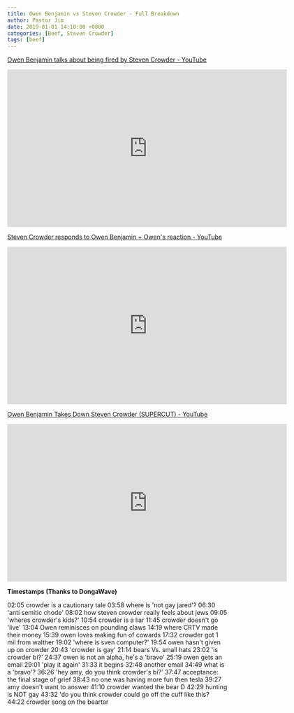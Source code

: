 ```yaml
---
title: Owen Benjamin vs Steven Crowder - Full Breakdown
author: Pastor Jim
date: 2019-01-01 14:10:00 +0800
categories: [Beef, Steven Crowder]
tags: [beef]
---
```


 [Owen Benjamin talks about being fired by Steven Crowder - YouTube](https://www.youtube.com/watch?v=qyrBT1OBFF8)

<iframe width="640" height="360" src="https://www.youtube-nocookie.com/embed/qyrBT1OBFF8" title="YouTube video player" frameborder="0" allow="accelerometer; autoplay; clipboard-write; encrypted-media; gyroscope; picture-in-picture" allowfullscreen></iframe>





 [Steven Crowder responds to Owen Benjamin + Owen's reaction - YouTube](https://www.youtube.com/watch?v=SOieYNKrazE) 

<iframe width="640" height="360" src="https://www.youtube-nocookie.com/embed/SOieYNKrazE" title="YouTube video player" frameborder="0" allow="accelerometer; autoplay; clipboard-write; encrypted-media; gyroscope; picture-in-picture" allowfullscreen></iframe> 





 [Owen Benjamin Takes Down Steven Crowder (SUPERCUT) - YouTube](https://www.youtube.com/watch?v=bwIRNG56jGU) 


<iframe width="640" height="360" src="https://www.youtube-nocookie.com/embed/bwIRNG56jGU" title="YouTube video player" frameborder="0" allow="accelerometer; autoplay; clipboard-write; encrypted-media; gyroscope; picture-in-picture" allowfullscreen></iframe>

**Timestamps (Thanks to DongaWave)**

02:05 crowder is a cautionary tale
03:58 where is 'not gay jared'?
06:30 'anti semitic chode'
08:02 how steven crowder really feels about jews
09:05 'wheres crowder's kids?'
10:54 crowder is a liar 
11:45 crowder doesn't go 'live'
13:04 Owen reminisces on pounding claws
14:19 where CRTV made their money
15:39 owen loves making fun of cowards
17:32 crowder got 1 mil from walther
19:02 'where is sven computer?'
19:54 owen hasn't given up on crowder
20:43 'crowder is gay'
21:14 bears Vs. small hats
23:02 'is crowder bi?'
24:37 owen is not an alpha, he's a 'bravo'
25:19 owen gets an email
29:01 'play it again'
31:33 it begins
32:48 another email
34:49 what is a 'bravo'?
36:26 'hey amy, do you think crowder's bi?'
37:47 acceptance: the final stage of grief
38:43 no one was having more fun then tesla
39:27 amy doesn't want to answer
41:10 crowder wanted the bear D
42:29 hunting is NOT gay
43:32 'do you think crowder could go off the cuff like this?
44:22 crowder song on the beartar